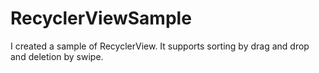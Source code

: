 # RecyclerViewSample
I created a sample of RecyclerView. It supports sorting by drag and drop and deletion by swipe.
